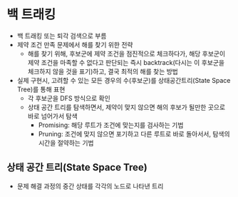 # 백 트래킹 

* 백 트래킹 또는 퇴각 검색으로 부름
* 제약 조건 만족 문제에서 해를 찾기 위한 전략
  * 해를 찾기 위해, 후보군에 제약 조건을 점진적으로 체크하다가, 해당 후보군이 제약 조건을 마족할 수 없다고 판단되는 즉시 backtrack(다시는 이 후보군을 체크하지 않을 것을 표기)하고, 결국 최적의 해를 찾는 방법
* 실제 구현시, 고려할 수 있는 모든 경우의 수(후보군)를 상태공간트리(State Space Tree)를 통해 표현
  * 각 후보군을 DFS 방식으로 확인
  * 상태 공간 트리를 탐색하면서, 제약이 맞지 않으면 해의 후보가 될만한 곳으로 바로 넘어가서 탐색
    * Promising: 해당 루트가 조건에 맞는지를 검사하는 기법
    * Pruning: 조건에 맞지 않으면 포기하고 다른 루트로 바로 돌아서서, 탐색의 시간을 절약하는 기법



## 상태 공간 트리(State Space Tree)

* 문제 해결 과정의 중간 상태를 각각의 노드로 나타낸 트리

 
